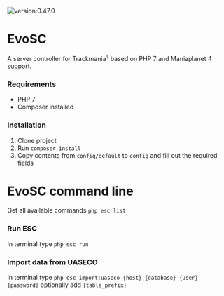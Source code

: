 ![version:0.47.0](https://img.shields.io/badge/version-0.47.0-blue.svg?style=flat-square)




# EvoSC

A server controller for Trackmania² based on PHP 7 and Maniaplanet 4 support.

### Requirements
* PHP 7
* Composer installed

### Installation
1. Clone project
2. Run `composer install`
3. Copy contents from `config/default` to `config` and fill out the required fields

# EvoSC command line

Get all available commands `php esc list`

### Run ESC
In terminal type `php esc run`

### Import data from UASECO
In terminal type `php esc import:uaseco {host} {database} {user} {password}` optionally add `{table_prefix}`
